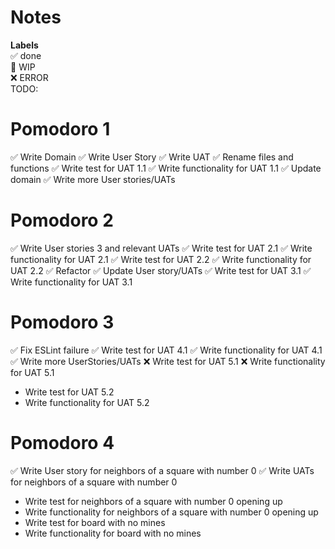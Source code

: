 # Notes

**Labels**  
✅ done  
🚧 WIP  
❌ ERROR  
TODO:

# Pomodoro 1

✅ Write Domain
✅ Write User Story
✅ Write UAT
✅ Rename files and functions
✅ Write test for UAT 1.1
✅ Write functionality for UAT 1.1
✅ Update domain
✅ Write more User stories/UATs

# Pomodoro 2

✅ Write User stories 3 and relevant UATs
✅ Write test for UAT 2.1
✅ Write functionality for UAT 2.1
✅ Write test for UAT 2.2
✅ Write functionality for UAT 2.2
✅ Refactor
✅ Update User story/UATs
✅ Write test for UAT 3.1
✅ Write functionality for UAT 3.1

# Pomodoro 3

✅ Fix ESLint failure
✅ Write test for UAT 4.1
✅ Write functionality for UAT 4.1
✅ Write more UserStories/UATs
❌ Write test for UAT 5.1
❌ Write functionality for UAT 5.1

- Write test for UAT 5.2
- Write functionality for UAT 5.2

# Pomodoro 4

✅ Write User story for neighbors of a square with number 0
✅ Write UATs for neighbors of a square with number 0

- Write test for neighbors of a square with number 0 opening up
- Write functionality for neighbors of a square with number 0 opening up
- Write test for board with no mines
- Write functionality for board with no mines
